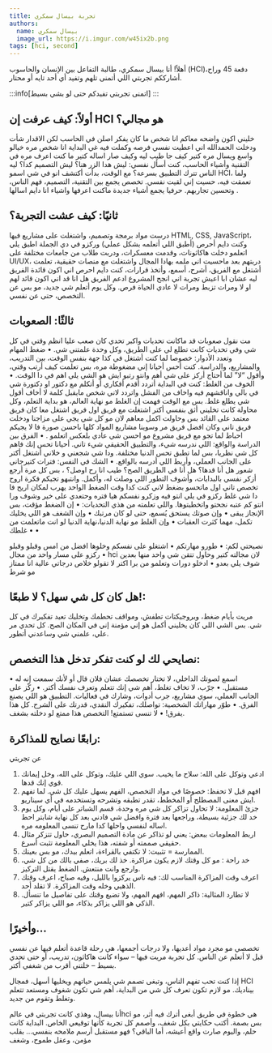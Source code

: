 ```yaml
---
title: تجربة بيسال سمكري
authors:
  name: بيسال سمكري 
  image_url: https://i.imgur.com/w45ix2b.png
tags: [hci, second]
---
```


أهلاً! أنا بيسال سمكري، طالبة التفاعل بين الإنسان والحاسوب (HCI)،دفعة 45 وراح أشارككم تجربتي اللي أتمنى تلهم وتفيد أي أحد تايه أو محتار.

:::info[اتمنى تجربتي تفيدكم حتى لو بشي بسيط]
:::


## أولاً: كيف عرفت إن HCI هو مجالي؟

<!-- truncate -->

خليني اكون واضحه معاكم انا شخص ما كان يفكر اصلن في الحاسب لكن الاقدار شأت ودخلت الحمدالله اني اعطيت نفسي فرصه وكملت فيه 
غي البداية انا شخص مره خيالو واسع ويسال مره كتير كيف جا طيب ليه وكيف صار اساله كتير 
ما كنت اعرف مره في التقنية وأشياء الحاسب، 
كنت أسأل نفسي: ليش هدا الزر هنا؟ ليش التصميم كدا؟ ليه الناس تترك التطبيق بسرعة؟
مع الوقت، بدأت أكتشف انو في شي اسمو HCI، ولما تعمقت فيه، حسيت إني لقيت نفسي. تخصص يجمع بين التقنية، التصميم، فهم الناس، وتحسين تجاربهم. حرفيا يجمع أشياء جديدة ماكنت اعرفها واشياء انا دايم اسالها .

<!-- truncate -->




## ثانيًا: كيف عشت التجربة؟
درست مواد برمجة وتصميم، واشتغلت على مشاريع فيها HTML, CSS, JavaScript، وكنت دايم أحرص (أطبق اللي أتعلمه بشكل عملي) وركزو في دي الجملة اطبق يلي اتعلمو
دخلت هاكاثونات، وقدمت معسكرات، ودربت طلاب من جامعات مختلفة على UI/UX، دربتهم بعد ماحسيت اني ملمه بهادا المجال واشتغلت مع منصات حقيقية، 
تعلمت أشتغل مع الفريق، أشرح، أسمع، وأتخذ قرارات، كنت دايم احرص اني اكون قائدة الفريق ليه عشان ابا اعيش تجربة اني انجح المشروع ادعم الفريق هل انا قد اني اكون قائد لهم او لا ومرات تزبط ومرات لا عادي الحياة فرص. وكل يوم أتعلم شي جديد، مو بس عن التخصص، حتى عن نفسي.




## ثالثًا: الصعوبات
مت نقول صعوبات قد ماكانت تحديات واكبر تحدي كان صعب عليا انظم وقتي في كل شي وفي تحديات كانت تطلع لي على الطريق، وكل وحدة علمتني شي.
 • ضغط المهام وتعدد الأدوار:
خصوصا لما كنت أشتغل في كذا جهة بنفس الوقت، بين التدريب، والمشاريع، والدراسة. كنت أحس أحيانا إني مضغوطة مره، بس تعلمت كيف أرتب وقتي، وأقول “لا” لما أحتاج أركز على شي أهم وانتو رتبو ايش هو الشي يلي اهم في دا الوقت.
 • الخوف من الغلط:
كنت في البداية أتردد أقدم أفكاري أو أتكلم مع دكتور او دكتورة شي في بالي واناقشهم فيه واخاف من الفشل واتردد لاني شخص مايقبل كلمة لا  أخاف أقول شي يطلع غلط. بس مع الوقت فهمت إن الغلط مو نهاية العالم، هو بداية التعلم، وكل محاولة كانت تخليني أثق بنفسي أكتر اشتغلت مع فريق اول فريق اشتغل معا كان فريق معتمد على القائد بس وحاولت اكمل معاهم لان مو كل شي يجي على مزاجنا ودخلت فريق تاني وكان افضل فريق مر وسوينا مشاريع المواد كلها باحسن صورة فا لا يجيكم احباط لما تجو مع فريق مشروع مو احسن شي عادي بلعكس اتعلمو .
 • الفرق بين الدراسة والواقع:
اللي ندرسه شيء، والتطبيق الحقيقي شيء تاني. أحيانا تحس إنك فاهم كل شي نظريا، بس لما تطبق تحس الدنيا مختلفة. ودا شي شجعني و خلاني أشتغل أكتر على الجانب العملي، وأربط اللي أدرسه بالواقع.
 • الشك في النفس:
فترات كتيرجاني شعور هل أنا قدها؟ هل أنا في الطريق الصح؟ طيب انا رح اوصل؟ ، بس كل مرة أرجع أزكر نفسي بالبدايات، وأشوف التطور اللي وصلت له، وأكمل.
وانتبهو تجيكم فكرة اروح تخصص تاني اول ماتحسو بضغط لاني كنت كدا وقت الضغط الواحد يهرب لمكان اريح فا دا شي غلط ركزو في يلي انتو فيه وزكرو نفسكم هيا فتره وحتعدي على خير وشوف ورا انتو كم عتبه نجحتو واتخطيتوها.
واللي تعلمته من هذي التحديات:
 • إن الضغط مؤقت، بس الإنجاز يبقى
 • وإن صوتك يستحق يُسمع، حتى لو كان مرتبك
 • وإن الشغف هو اللي يخليك تكمل، مهما كثرت العقبات
 • وإن الغلط مو نهاية الدنيا،نهاية الدنيا لو انت ماتعلمت من غلطك 
 •
 •
 



نصيحتي لكم:
 • طورو مهارتكم 
 • اشتغلو على نفسكم وخلوها افضل من امس وقبلو وقبلو
 • ركزو على مسار واحد من مجال hci لان مجالته كتير وحاول تتقن شي واحد منها بعدين شوف يلي بعدو
 • ادخلو دورات وتعلمو من برا اكتر لا تقولو خلاص درجاتي عالية انا ممتاز مو شرط
 
## هل كان كل شي سهل؟ لا طبعًا!:

مريت بأيام ضغط، وبروجيكتات تطفش، ومواقف تحطمك وتخليك تعيد تفكيرك في كل شي.
بس الشي اللي كان يخليني أكمل هو إني مؤمنة إني في المكان الصح. كل تحدي مر علي، علمني شي وساعدني أتطور.

 ## نصايحي لك لو كنت تفكر تدخل هذا التخصص:

 • اسمع لصوتك الداخلي، لا تختار تخصصك عشان فلان قال أو لأنك سمعت إنه له مستقبل.
 • جرّب، لا تخاف تغلط، أهم شي إنك تتعلم وتعرف نفسك أكتر.
 • ركّز على الجانب العملي، سوي مشاريع، جرب أدوات، وشارك في فعاليات. التطبيق هو اللي يصنع الفرق.
 • طوّر مهاراتك الشخصية: تواصلك، تفكيرك النقدي، قدرتك على الشرح. كل هذا يفرق!
 • لا تنسى تستمتع! التخصص هذا ممتع لو دخلته بشغف.

 

 ## رابعًا نصايح للمذاكرة:
عن تجربتي 
1. ادعي وتوكل على الله:
سلاح ما يخيب. سوي اللي عليك، وتوكل على الله، وخل إيمانك قوي إنك قدها.
2. افهم قبل لا تحفظ:
خصوصًا في مواد التخصص، الفهم يسهل عليك كل شي. لما تفهم ايش معنى المصطلح أو المخطط، تقدر تطبقه وتشرحه وتستخدمه في أي سيناريو.
 3. جزئ المعلومة:
لا تحاول تزاكر كل شي مره وحدة، قسم الشباتر على أيام، وكل يوم خد لك جزئية بسيطة، وراجعها بعد فترة وافضل شي فادني بعد كل نهاية شابتر احط اساله لنفسي واحلها كدا مارح تنسى المعلومه مره.
4. اربط المعلومات ببعض:
يعني لو تذاكر عن مادة التصميم البصري، حاول تتزكر مثال حقيقي صممته أو شفته، هذا يخلي المعلومة تثبت أسرع.
 5. الممارسة = تثبيت:
لا تكتفي بالقراءة، اتعلم بيدك، مو بس بعينك.
6. خد راحة :
مو كل وقتك لازم يكون مزاكرة. خذ لك بريك، صفي بالك من كل شي، وارجع وانت منتعش. الضغط يقتل التركيز.
 7. اعرف وقت المزاكرة المناسب لك:
فيه ناس يركزوا بالليل، وفيه صباح، اعرف وقتك الذهبي وخله وقت المزاكرة. لا تقلد أحد.
 8. لا تطارد المثالية:
ذاكر المهم، افهم المهم، ولا تضيع وقتك على تفاصيل ما تنسأل. الذكي هو اللي يزاكر بذكاء، مو اللي يزاكر كتير.
 


## وأخيرًا…
تخصصي مو مجرد مواد أعديها، ولا درجات أجمعها، هي رحلة قاعدة أتعلم فيها عن نفسي قبل لا أتعلم عن الناس.
كل تجربة مريت فيها – سواء كانت هاكاثون، تدريب، أو حتى تحدي بسيط – خلتني أقرب من شغفي أكتر.

إذا كنت تحب تفهم الناس، وتبغى تصمم شي يلمس حياتهم ويخليها أسهل، فمجال HCI بيناديك.
مو لازم تكون تعرف كل شي من البداية، أهم شي تكون شغوف ومستعد تتعلم وتغلط وتقوم من جديد.

أنا بيسال، وهذي كانت تجربتي في عالمhci هي خطوة في طريق أبغى أترك فيه أثر، مو بس بصمة.
أكتب حكايتي بكل شغف، وأصمم كل تجربة كأنها توقيعي الخاص.
البداية كانت حلم، واليوم صارت واقع أعيشه،
أما الباقي؟ فهو مستقبل أرسم ملامحه بنفسي…
بقلب مؤمن، وعقل طموح، وشغف
